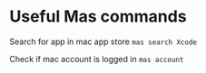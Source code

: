 # Useful Mas commands

Search for app in mac app store
`mas search Xcode`

Check if mac account is logged in
`mas account`
